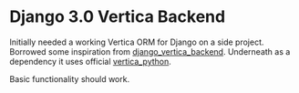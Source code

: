 Django 3.0 Vertica Backend
==========================

Initially needed a working Vertica ORM for Django on a side project.  
Borrowed some inspiration from [django_vertica_backend](https://github.com/rutube/django_vertica_backend/README.md).
Underneath as a dependency it uses official [vertica_python](https://github.com/vertica/vertica-python/blob/master/README.md).


Basic functionality should work.